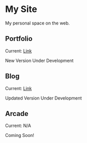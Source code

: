 # My Site

My personal space on the web.

## Portfolio

Current: [Link](https://edward-vonschondorf.dev/)

New Version Under Development

## Blog

Current: [Link](https://blog.edward-vonschondorf.dev/)

Updated Version Under Development

## Arcade

Current: N/A

Coming Soon!
